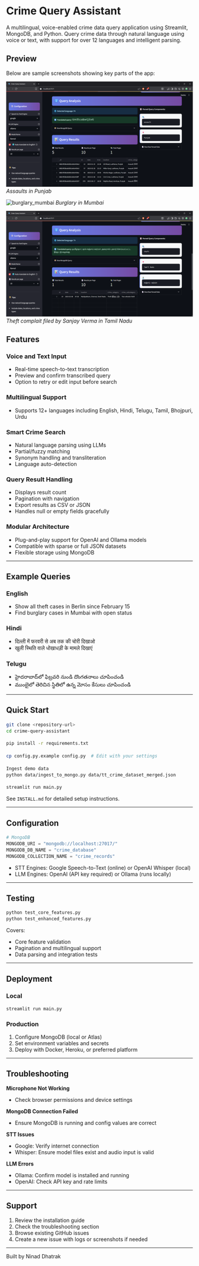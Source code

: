 # Crime Query Assistant

A multilingual, voice-enabled crime data query application using Streamlit, MongoDB, and Python. Query crime data through natural language using voice or text, with support for over 12 languages and intelligent parsing.


## Preview

Below are sample screenshots showing key parts of the app:

![assaults_punjab](./assets/assaults_punjab.png)
*Assaults in Punjab*

![burglary_mumbai](.assets/burglary_mumbai.png)
*Burglary in Mumbai*

![theft_tamilnadu_complaitby_sanjayverma](./assets/theft_tamilnadu_complaitby_sanjayverma.png)
*Theft complait filed by Sanjay Verma in Tamil Nadu*


## Features

### Voice and Text Input
- Real-time speech-to-text transcription
- Preview and confirm transcribed query
- Option to retry or edit input before search

### Multilingual Support
- Supports 12+ languages including English, Hindi, Telugu, Tamil, Bhojpuri, Urdu

### Smart Crime Search
- Natural language parsing using LLMs
- Partial/fuzzy matching
- Synonym handling and transliteration
- Language auto-detection

### Query Result Handling
- Displays result count
- Pagination with navigation
- Export results as CSV or JSON
- Handles null or empty fields gracefully

### Modular Architecture
- Plug-and-play support for OpenAI and Ollama models
- Compatible with sparse or full JSON datasets
- Flexible storage using MongoDB

---

## Example Queries

### English
- Show all theft cases in Berlin since February 15
- Find burglary cases in Mumbai with open status

### Hindi
- दिल्ली में फरवरी से अब तक की चोरी दिखाओ
- खुली स्थिति वाले धोखाधड़ी के मामले दिखाएं

### Telugu
- హైదరాబాద్‌లో ఫిబ్రవరి నుండి దొంగతనాలు చూపించండి
- ముంబైలో తెరిచిన స్థితిలో ఉన్న మోసం కేసులు చూపించండి

---

## Quick Start

```bash
git clone <repository-url>
cd crime-query-assistant

pip install -r requirements.txt

cp config.py.example config.py  # Edit with your settings

Ingest demo data
python data/ingest_to_mongo.py data/tt_crime_dataset_merged.json

streamlit run main.py
```

See `INSTALL.md` for detailed setup instructions.

---

## Configuration

```python
# MongoDB
MONGODB_URI = "mongodb://localhost:27017/"
MONGODB_DB_NAME = "crime_database"
MONGODB_COLLECTION_NAME = "crime_records"
```

- STT Engines: Google Speech-to-Text (online) or OpenAI Whisper (local)
- LLM Engines: OpenAI (API key required) or Ollama (runs locally)

---

## Testing

```bash
python test_core_features.py
python test_enhanced_features.py
```

Covers:
- Core feature validation
- Pagination and multilingual support
- Data parsing and integration tests

---

## Deployment

### Local
```bash
streamlit run main.py
```

### Production
1. Configure MongoDB (local or Atlas)
2. Set environment variables and secrets
3. Deploy with Docker, Heroku, or preferred platform

---

## Troubleshooting

**Microphone Not Working**
- Check browser permissions and device settings

**MongoDB Connection Failed**
- Ensure MongoDB is running and config values are correct

**STT Issues**
- Google: Verify internet connection
- Whisper: Ensure model files exist and audio input is valid

**LLM Errors**
- Ollama: Confirm model is installed and running
- OpenAI: Check API key and rate limits

---

## Support

1. Review the installation guide
2. Check the troubleshooting section
3. Browse existing GitHub issues
4. Create a new issue with logs or screenshots if needed

---

Built by Ninad Dhatrak
